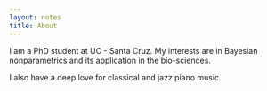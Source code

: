 ```yaml
---
layout: notes
title: About
---
```


I am a PhD student at UC - Santa Cruz. My interests are in Bayesian 
nonparametrics and its application in the bio-sciences.

I also have a deep love for classical and jazz piano music. 
